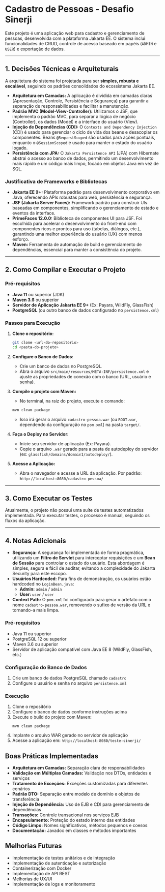 # Cadastro de Pessoas - Desafio Sinerji

Este projeto é uma aplicação web para cadastro e gerenciamento de pessoas, desenvolvida com a plataforma Jakarta EE. O sistema inclui funcionalidades de CRUD, controle de acesso baseado em papéis (`ADMIN` e `USER`) e exportação de dados.

---

## 1. Decisões Técnicas e Arquiteturais

A arquitetura do sistema foi projetada para ser **simples, robusta e escalável**, seguindo os padrões consolidados do ecossistema Jakarta EE.

- **Arquitetura em Camadas:** A aplicação é dividida em camadas claras (Apresentação, Controle, Persistência e Segurança) para garantir a separação de responsabilidades e facilitar a manutenção.
- **Padrão MVC (Model-View-Controller):** Utilizamos o JSF, que implementa o padrão MVC, para separar a lógica de negócio (Controller), os dados (Model) e a interface do usuário (View).
- **Injeção de Dependências (CDI):** O `Contexts and Dependency Injection` (CDI) é usado para gerenciar o ciclo de vida dos beans e desacoplar os componentes. Beans `@RequestScoped` são usados para ações pontuais, enquanto o `@SessionScoped` é usado para manter o estado do usuário logado.
- **Persistência com JPA:** O `Jakarta Persistence API` (JPA) com Hibernate abstrai o acesso ao banco de dados, permitindo um desenvolvimento mais rápido e um código mais limpo, focado em objetos Java em vez de SQL.

### Justificativa de Frameworks e Bibliotecas

- **Jakarta EE 9+:** Plataforma padrão para desenvolvimento corporativo em Java, oferecendo APIs robustas para web, persistência e segurança.
- **JSF (Jakarta Server Faces):** Framework padrão para construir UIs baseadas em componentes, simplificando o gerenciamento de estado e eventos da interface.
- **PrimeFaces 12.0.0:** Biblioteca de componentes UI para JSF. Foi escolhida para acelerar o desenvolvimento do front-end com componentes ricos e prontos para uso (tabelas, diálogos, etc.), garantindo uma melhor experiência do usuário (UX) com menos esforço.
- **Maven:** Ferramenta de automação de build e gerenciamento de dependências, essencial para manter a consistência do projeto.

---

## 2. Como Compilar e Executar o Projeto

### Pré-requisitos
- **Java 11** ou superior (JDK)
- **Maven 3.6** ou superior
- **Servidor de Aplicação Jakarta EE 9+** (Ex: Payara, WildFly, GlassFish)
- **PostgreSQL** (ou outro banco de dados configurado no `persistence.xml`)

### Passos para Execução

1.  **Clone o repositório:**
    ```bash
    git clone <url-do-repositorio>
    cd <pasta-do-projeto>
    ```

2.  **Configure o Banco de Dados:**
    - Crie um banco de dados no PostgreSQL.
    - Abra o arquivo `src/main/resources/META-INF/persistence.xml` e ajuste as propriedades de conexão com o banco (URL, usuário e senha).

3.  **Compile o projeto com Maven:**
    - No terminal, na raiz do projeto, execute o comando:
    ```bash
    mvn clean package
    ```
    - Isso irá gerar o arquivo `cadastro-pessoa.war` (ou `ROOT.war`, dependendo da configuração no `pom.xml`) na pasta `target/`.

4.  **Faça o Deploy no Servidor:**
    - Inicie seu servidor de aplicação (Ex: Payara).
    - Copie o arquivo `.war` gerado para a pasta de autodeploy do servidor (ex: `glassfish/domains/domain1/autodeploy/`).

5.  **Acesse a Aplicação:**
    - Abra o navegador e acesse a URL da aplicação. Por padrão:
    `http://localhost:8080/cadastro-pessoa/`

---

## 3. Como Executar os Testes

Atualmente, o projeto não possui uma suíte de testes automatizados implementada. Para executar testes, o processo é manual, seguindo os fluxos da aplicação.

---

## 4. Notas Adicionais

- **Segurança:** A segurança foi implementada de forma pragmática, utilizando um **Filtro de Servlet** para interceptar requisições e um **Bean de Sessão** para controlar o estado do usuário. Esta abordagem é simples, segura e fácil de auditar, evitando a complexidade do Jakarta Security para este escopo.
- **Usuários Hardcoded:** Para fins de demonstração, os usuários estão hardcoded no `LoginBean.java`:
  - **Admin:** `admin` / `admin`
  - **User:** `user` / `user`
- **Context Path:** O `pom.xml` foi configurado para gerar o artefato com o nome `cadastro-pessoa.war`, removendo o sufixo de versão da URL e tornando-a mais limpa.

### Pré-requisitos

- Java 11 ou superior
- PostgreSQL 12 ou superior
- Maven 3.6 ou superior
- Servidor de aplicação compatível com Java EE 8 (WildFly, GlassFish, etc.)

### Configuração do Banco de Dados

1. Crie um banco de dados PostgreSQL chamado `cadastro`
2. Configure o usuário e senha no arquivo `persistence.xml`

### Execução

1. Clone o repositório
2. Configure o banco de dados conforme instruções acima
3. Execute o build do projeto com Maven:
   ```
   mvn clean package
   ```
4. Implante o arquivo WAR gerado no servidor de aplicação
5. Acesse a aplicação em: `http://localhost:8080/teste-sinerji/`

## Boas Práticas Implementadas

- **Arquitetura em Camadas:** Separação clara de responsabilidades
- **Validação em Múltiplas Camadas:** Validação nos DTOs, entidades e serviços
- **Tratamento de Exceções:** Exceções customizadas para diferentes cenários
- **Padrão DTO:** Separação entre modelo de domínio e objetos de transferência
- **Injeção de Dependência:** Uso de EJB e CDI para gerenciamento de dependências
- **Transações:** Controle transacional nos serviços EJB
- **Encapsulamento:** Proteção do estado interno das entidades
- **Código Limpo:** Nomes significativos, métodos pequenos e coesos
- **Documentação:** Javadoc em classes e métodos importantes

## Melhorias Futuras

- Implementação de testes unitários e de integração
- Implementação de autenticação e autorização
- Containerização com Docker
- Implementação de API REST
- Melhorias de UX/UI
- Implementação de logs e monitoramento
